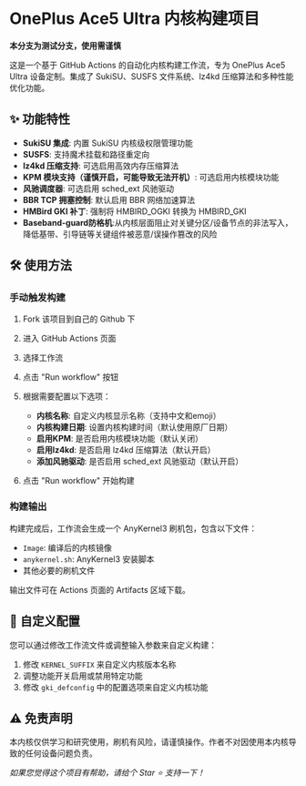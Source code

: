# OnePlus Ace5 Ultra 内核构建项目

**本分支为测试分支，使用需谨慎**

这是一个基于 GitHub Actions 的自动化内核构建工作流，专为 OnePlus Ace5 Ultra 设备定制。集成了 SukiSU、SUSFS 文件系统、lz4kd 压缩算法和多种性能优化功能。

## ✨ 功能特性

- **SukiSU 集成**: 内置 SukiSU 内核级权限管理功能
- **SUSFS**: 支持魔术挂载和路径重定向
- **lz4kd 压缩支持**: 可选启用高效内存压缩算法
- **KPM 模块支持（谨慎开启，可能导致无法开机）**: 可选启用内核模块功能
- **风驰调度器**: 可选启用 sched_ext 风驰驱动
- **BBR TCP 拥塞控制**: 默认启用 BBR 网络加速算法
- **HMBird GKI 补丁**: 强制将 HMBIRD_OGKI 转换为 HMBIRD_GKI
- **Baseband-guard防格机**:从内核层面阻止对关键分区/设备节点的非法写入，降低基带、引导链等关键组件被恶意/误操作篡改的风险

## 🛠️ 使用方法

### 手动触发构建

1. Fork 该项目到自己的 Github 下
2. 进入 GitHub Actions 页面
3. 选择工作流
4. 点击 "Run workflow" 按钮
5. 根据需要配置以下选项：

   - **内核名称**: 自定义内核显示名称（支持中文和emoji）
   - **内核构建日期**: 设置内核构建时间（默认使用原厂日期）
   - **启用KPM**: 是否启用内核模块功能（默认关闭）
   - **启用lz4kd**: 是否启用 lz4kd 压缩算法（默认开启）
   - **添加风驰驱动**: 是否启用 sched_ext 风驰驱动（默认开启）

6. 点击 "Run workflow" 开始构建

### 构建输出

构建完成后，工作流会生成一个 AnyKernel3 刷机包，包含以下文件：

- `Image`: 编译后的内核镜像
- `anykernel.sh`: AnyKernel3 安装脚本
- 其他必要的刷机文件

输出文件可在 Actions 页面的 Artifacts 区域下载。



## 🔄 自定义配置

您可以通过修改工作流文件或调整输入参数来自定义构建：

1. 修改 `KERNEL_SUFFIX` 来自定义内核版本名称
2. 调整功能开关启用或禁用特定功能
3. 修改 `gki_defconfig` 中的配置选项来自定义内核功能



## ⚠️ 免责声明

本内核仅供学习和研究使用，刷机有风险，请谨慎操作。作者不对因使用本内核导致的任何设备问题负责。



*如果您觉得这个项目有帮助，请给个 Star ⭐ 支持一下！*

